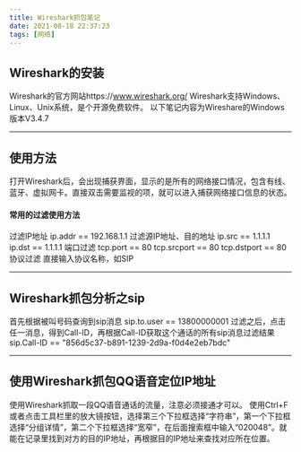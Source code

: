 ```yaml
---
title: Wireshark抓包笔记
date: 2021-08-18 22:37:23
tags: [网络]
---
```


## Wireshark的安装
Wireshark的官方网站https://www.wireshark.org/
Wireshark支持Windows、Linux、Unix系统，是个开源免费软件。
以下笔记内容为Wireshare的Windows版本V3.4.7

---

## 使用方法
打开Wireshark后，会出现捕获界面，显示的是所有的网络接口情况，包含有线、蓝牙、虚拟网卡。直接双击需要监视的项，就可以进入捕获网络接口信息的状态。
<!--more-->	
#### 常用的过滤使用方法
过滤IP地址
ip.addr == 192.168.1.1
过滤源IP地址、目的地址
ip.src == 1.1.1.1
ip.dst == 1.1.1.1
端口过滤
tcp.port == 80
tcp.srcport == 80
tcp.dstport == 80
协议过滤
直接输入协议名称，如SIP

---

## Wireshark抓包分析之sip
首先根据被叫号码查询到sip消息
sip.to.user == 13800000001
过滤之后，点击任一消息，得到Call-ID，再根据Call-ID获取这个通话的所有sip消息过滤结果
sip.Call-ID == "856d5c37-b891-1239-2d9a-f0d4e2eb7bdc"

---

## 使用Wireshark抓包QQ语音定位IP地址
使用Wireshark抓取一段QQ语音通话的流量，注意必须接通才可以。
使用Ctrl+F或者点击工具栏里的放大镜按钮，选择第三个下拉框选择“字符串”，第一个下拉框选择“分组详情”，第二个下拉框选择“宽窄”，在后面搜索框中输入“020048”。就能在记录里找到对方的目的IP地址，再根据目的IP地址来查找对应所在位置。